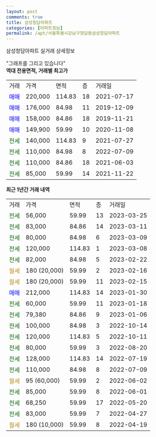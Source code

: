 ```yaml
---
layout: post
comments: true
title: 삼성청담아파트
categories: [아파트정보]
permalink: /apt/서울특별시강남구청담동삼성청담아파트
---
```


삼성청담아파트 실거래 상세정보

<script type="text/javascript">
  google.charts.load('current', {'packages':['line', 'corechart']});
  google.charts.setOnLoadCallback(drawChart);

  function drawChart() {
    var data = new google.visualization.DataTable();
    data.addColumn('date', '거래일');
    data.addColumn('number', "매매");
    data.addColumn('number', "전세");
    data.addColumn('number', "전매");

    data.addRows([[new Date(Date.parse("2023-03-25")), null, 56000, null], [new Date(Date.parse("2023-03-11")), null, 83000, null], [new Date(Date.parse("2023-03-09")), null, 80000, null], [new Date(Date.parse("2023-03-08")), null, 120000, null], [new Date(Date.parse("2023-02-22")), null, 82000, null], [new Date(Date.parse("2023-02-16")), null, null, null], [new Date(Date.parse("2023-02-15")), null, null, null], [new Date(Date.parse("2023-01-30")), 212000, null, null], [new Date(Date.parse("2023-01-18")), null, 60000, null], [new Date(Date.parse("2023-01-06")), null, 79380, null], [new Date(Date.parse("2022-10-14")), null, 100000, null], [new Date(Date.parse("2022-10-11")), null, 120000, null], [new Date(Date.parse("2022-08-20")), null, 80000, null], [new Date(Date.parse("2022-07-19")), null, 128000, null], [new Date(Date.parse("2022-07-09")), null, 110000, null], [new Date(Date.parse("2022-06-02")), null, null, null], [new Date(Date.parse("2022-06-01")), null, 85000, null], [new Date(Date.parse("2022-05-20")), null, 68250, null], [new Date(Date.parse("2022-04-27")), null, 83000, null], [new Date(Date.parse("2022-04-19")), null, null, null]]);

    var options = {
      hAxis: {
        format: 'yyyy/MM/dd'
      },    
      lineWidth: 0,
      pointsVisible: true,    
      title: '최근 1년간 유형별 실거래가 분포',
      legend: { position: 'bottom' }
    };

    var formatter = new google.visualization.NumberFormat({pattern:'###,###'} );
    formatter.format(data, 1);
    formatter.format(data, 2);
    
    setTimeout(function() {
        var chart = new google.visualization.LineChart(document.getElementById('columnchart_material'));
        chart.draw(data, (options));
        document.getElementById('loading').style.display = 'none';
    }, 200);
  }
</script>


<div id="loading" style="z-index:20; display: block; margin-left: 0px">"그래프를 그리고 있습니다"</div>
<div id="columnchart_material" style="width: 95%; margin-left: 0px; display: block"></div>
<!-- contents start -->
<b>역대 전용면적, 거래별 최고가</b>
<table class="sortable">
    <tr>
      <td>거래</td>
      <td>가격</td>
      <td>면적</td>
      <td>층</td>
      <td>거래일</td>
    </tr>
        <tr>
          <td><a style="color: blue">매매</a></td>
          <td>220,000</td>
          <td>114.83</td>
          <td>18</td>
          <td>2021-07-17</td>
        </tr>            <tr>
          <td><a style="color: blue">매매</a></td>
          <td>176,000</td>
          <td>84.98</td>
          <td>11</td>
          <td>2019-12-09</td>
        </tr>            <tr>
          <td><a style="color: blue">매매</a></td>
          <td>158,000</td>
          <td>84.86</td>
          <td>18</td>
          <td>2019-11-21</td>
        </tr>            <tr>
          <td><a style="color: blue">매매</a></td>
          <td>149,900</td>
          <td>59.99</td>
          <td>10</td>
          <td>2020-11-08</td>
        </tr>        
        <tr>
              <td><a style="color: darkgreen">전세</a></td>
              <td>140,000</td>
              <td>114.83</td>
              <td>9</td>
              <td>2021-07-27</td>
            </tr>            <tr>
              <td><a style="color: darkgreen">전세</a></td>
              <td>110,000</td>
              <td>84.98</td>
              <td>8</td>
              <td>2022-07-09</td>
            </tr>            <tr>
              <td><a style="color: darkgreen">전세</a></td>
              <td>110,000</td>
              <td>84.86</td>
              <td>18</td>
              <td>2021-06-03</td>
            </tr>            <tr>
              <td><a style="color: darkgreen">전세</a></td>
              <td>85,000</td>
              <td>59.99</td>
              <td>14</td>
              <td>2021-11-22</td>
            </tr>        
    
</table>

<b>최근 1년간 거래 내역</b>

<table class="sortable">
    <tr>
      <td>거래</td>
      <td>가격</td>
      <td>면적</td>
      <td>층</td>
      <td>거래일</td>
    </tr>
    <tr>
      <td><a style="color: darkgreen">전세</a></td>
      <td>56,000</td>
      <td>59.99</td>
      <td>13</td>
      <td>2023-03-25</td>
    </tr>          <tr>
      <td><a style="color: darkgreen">전세</a></td>
      <td>83,000</td>
      <td>84.86</td>
      <td>14</td>
      <td>2023-03-11</td>
    </tr>          <tr>
      <td><a style="color: darkgreen">전세</a></td>
      <td>80,000</td>
      <td>84.98</td>
      <td>6</td>
      <td>2023-03-09</td>
    </tr>          <tr>
      <td><a style="color: darkgreen">전세</a></td>
      <td>120,000</td>
      <td>114.83</td>
      <td>1</td>
      <td>2023-03-08</td>
    </tr>          <tr>
      <td><a style="color: darkgreen">전세</a></td>
      <td>82,000</td>
      <td>84.98</td>
      <td>5</td>
      <td>2023-02-22</td>
    </tr>          <tr>
      <td><a style="color: darkgoldenrod">월세</a></td>
      <td>180 (20,000)</td>
      <td>59.99</td>
      <td>2</td>
      <td>2023-02-16</td>
    </tr>          <tr>
      <td><a style="color: darkgoldenrod">월세</a></td>
      <td>180 (20,000)</td>
      <td>59.99</td>
      <td>11</td>
      <td>2023-02-15</td>
    </tr>          <tr>
      <td><a style="color: blue">매매</a></td>
      <td>212,000</td>
      <td>114.83</td>
      <td>14</td>
      <td>2023-01-30</td>
    </tr>          <tr>
      <td><a style="color: darkgreen">전세</a></td>
      <td>60,000</td>
      <td>59.99</td>
      <td>11</td>
      <td>2023-01-18</td>
    </tr>          <tr>
      <td><a style="color: darkgreen">전세</a></td>
      <td>79,380</td>
      <td>84.86</td>
      <td>9</td>
      <td>2023-01-06</td>
    </tr>          <tr>
      <td><a style="color: darkgreen">전세</a></td>
      <td>100,000</td>
      <td>84.98</td>
      <td>3</td>
      <td>2022-10-14</td>
    </tr>          <tr>
      <td><a style="color: darkgreen">전세</a></td>
      <td>120,000</td>
      <td>114.83</td>
      <td>5</td>
      <td>2022-10-11</td>
    </tr>          <tr>
      <td><a style="color: darkgreen">전세</a></td>
      <td>80,000</td>
      <td>59.99</td>
      <td>3</td>
      <td>2022-08-20</td>
    </tr>          <tr>
      <td><a style="color: darkgreen">전세</a></td>
      <td>128,000</td>
      <td>114.83</td>
      <td>14</td>
      <td>2022-07-19</td>
    </tr>          <tr>
      <td><a style="color: darkgreen">전세</a></td>
      <td>110,000</td>
      <td>84.98</td>
      <td>8</td>
      <td>2022-07-09</td>
    </tr>          <tr>
      <td><a style="color: darkgoldenrod">월세</a></td>
      <td>95 (60,000)</td>
      <td>59.99</td>
      <td>2</td>
      <td>2022-06-02</td>
    </tr>          <tr>
      <td><a style="color: darkgreen">전세</a></td>
      <td>85,000</td>
      <td>59.99</td>
      <td>8</td>
      <td>2022-06-01</td>
    </tr>          <tr>
      <td><a style="color: darkgreen">전세</a></td>
      <td>68,250</td>
      <td>59.99</td>
      <td>17</td>
      <td>2022-05-20</td>
    </tr>          <tr>
      <td><a style="color: darkgreen">전세</a></td>
      <td>83,000</td>
      <td>59.99</td>
      <td>7</td>
      <td>2022-04-27</td>
    </tr>          <tr>
      <td><a style="color: darkgoldenrod">월세</a></td>
      <td>180 (10,000)</td>
      <td>59.99</td>
      <td>8</td>
      <td>2022-04-19</td>
    </tr>      </table>
<!-- contents end -->    

